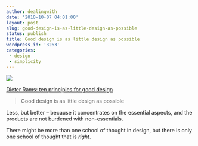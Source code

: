 ```yaml
---
author: dealingwith
date: '2010-10-07 04:01:00'
layout: post
slug: good-design-is-as-little-design-as-possible
status: publish
title: Good design is as little design as possible
wordpress_id: '3263'
categories:
 - design
 - simplicity
---
```


[![][1]][2]



[Dieter Rams: ten principles for good design][3]

> Good design is as little design as possible


Less, but better – because it concentrates on the essential aspects, and the
products are not burdened with non-essentials.

There might be more than one school of thought in design, but there is only
one school of thought that is _right_.

   [1]: http://dealingwithimport.files.wordpress.com/2010/10/dieter-rams-001.jpg?w=300

   [2]: http://dealingwithimport.files.wordpress.com/2010/10/dieter-rams-001.jpg

   [3]: http://www.vitsoe.com/en/rw/about/dieterrams/gooddesign

   

